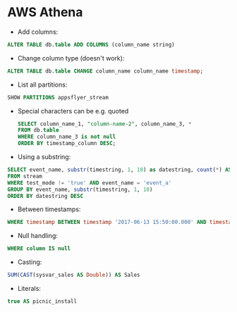 # AWS Athena

* Add columns:

```sql
ALTER TABLE db.table ADD COLUMNS (column_name string)
```

* Change column type \(doesn't work\):

```sql
ALTER TABLE db.table CHANGE column_name column_name timestamp;
```

* List all partitions:

```sql
SHOW PARTITIONS appsflyer_stream
```

* Special characters can be e.g. quoted

  ```sql
  SELECT column_name_1, "column-name-2", column_name_3, *
  FROM db.table
  WHERE column_name_3 is not null
  ORDER BY timestamp_column DESC;
  ```

* Using a substring:

```sql
SELECT event_name, substr(timestring, 1, 10) as datestring, count(*) AS count
FROM stream
WHERE test_mode != 'true' AND event_name = 'event_a'
GROUP BY event_name, substr(timestring, 1, 10)
ORDER BY datestring DESC
```

* Between timestamps:

```sql
WHERE timestamp BETWEEN timestamp '2017-06-13 15:50:00.000' AND timestamp '2017-06-13 16:52:29.000'
```

* Null handling:

```sql
WHERE column IS null
```

* Casting:

```sql
SUM(CAST(sysvar_sales AS Double)) AS Sales
```

* Literals:

```sql
true AS picnic_install
```

